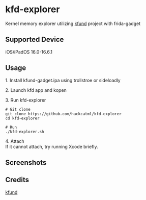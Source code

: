 # kfd-explorer
Kernel memory explorer utilizing [kfund](https://github.com/wh1te4ever/kfund) project with frida-gadget

## Supported Device
iOS/iPadOS 16.0-16.6.1

## Usage
1.&nbsp;Install kfund-gadget.ipa using trollstroe or sideloadly<br>

2.&nbsp;Launch kfd app and kopen

3.&nbsp;Run kfd-explorer
```
# Git clone
git clone https://github.com/hackcatml/kfd-explorer
cd kfd-explorer

# Run
./kfd-explorer.sh
```

4.&nbsp;Attach<br>
If it cannot attach, try running Xcode briefly.

## Screenshots


## Credits
[kfund](https://github.com/wh1te4ever/kfund)<br>